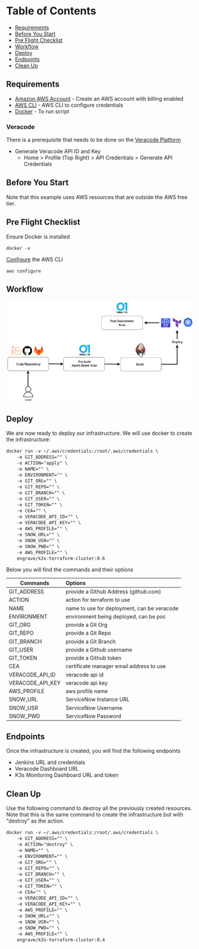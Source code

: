 # Table of Contents

* [Requirements](#requirements)
* [Before You Start](#before-you-start)
* [Pre Flight Checklist](#pre-flight-checklist)
* [Workflow](#workflow)
* [Deploy](#deploy)
* [Endpoints](#endpoints)
* [Clean Up](#clean-up)

## Requirements

* [Amazon AWS Account](https://aws.amazon.com/it/console/) - Create an AWS account with billing enabled
* [AWS CLI](https://docs.aws.amazon.com/cli/latest/userguide/getting-started-install.html) - AWS CLI to configure credentials
* [Docker](https://docs.docker.com/get-docker/) - To run script

### Veracode

There is a prerequisite that needs to be done on the [Veracode Platform](https://web.analysiscenter.veracode.com/login/#/login)

* Generate Veracode API ID and Key
    * Home > Profile (Top Right) > API Credentials > Generate API Credentials

## Before You Start

Note that this example uses AWS resources that are outside the AWS free tier.

## Pre Flight Checklist

Ensure Docker is installed

```
docker -v
```
[Configure](https://docs.aws.amazon.com/cli/latest/userguide/cli-configure-quickstart.html) the AWS CLI
```
aws configure
```

## Workflow

![veracode-workflow](https://raw.githubusercontent.com/restonlogic/veracode-examples/main/aws/k3s-terraform-cluster/diagrams/veracode-workflow.png)


## Deploy

We are now ready to deploy our infrastructure. We will use docker to create the infrastructure:

```
docker run -v ~/.aws/credentials:/root/.aws/credentials \
    -e GIT_ADDRESS="" \
    -e ACTION="apply" \
    -e NAME="" \
    -e ENVIRONMENT="" \
    -e GIT_ORG="" \
    -e GIT_REPO="" \
    -e GIT_BRANCH="" \
    -e GIT_USER="" \
    -e GIT_TOKEN="" \
    -e CEA="" \
    -e VERACODE_API_ID="" \
    -e VERACODE_API_KEY="" \
    -e AWS_PROFILE="" \
    -e SNOW_URL="" \
    -e SNOW_USR="" \
    -e SNOW_PWD="" \
    -e AWS_PROFILE="" \
    engrave/k3s-terraform-cluster:0.6
```
Below you will find the commands and their options


| Commands | Options |
| -------------|:-------------|
| GIT_ADDRESS         |provide a Github Address (github.com)      |
| ACTION              |action for terraform to use                |
| NAME                |name to use for deployment, can be veracode|
| ENVIRONMENT         |environment being deployed, can be poc     |
| GIT_ORG             |provide a Git Org                          |
| GIT_REPO            |provide a Git Repo                         |
| GIT_BRANCH          |provide a Git Branch                       |
| GIT_USER            |provide a Github username                  |
| GIT_TOKEN           |provide a Github token                     |
| CEA                 |certificate manager email address to use   |
| VERACODE_API_ID     |veracode api id                            |
| VERACODE_API_KEY    |veracode api key                           |
| AWS_PROFILE         |aws profile name                           |
| SNOW_URL            |ServiceNow Instance URL                    |
| SNOW_USR            |ServiceNow Username                        |
| SNOW_PWD            |ServiceNow Password                        |

## Endpoints
Once the infrastructure is created, you will find the following endpoints
* Jenkins URL and credentials
* Veracode Dashboard URL 
* K3s Monitoring Dashboard URL and token

## Clean Up

Use the following command to destroy all the previously created resources. Note that this is the same command to create the infrastructure but with "destroy" as the action.

```
docker run -v ~/.aws/credentials:/root/.aws/credentials \
    -e GIT_ADDRESS="" \
    -e ACTION="destroy" \
    -e NAME="" \
    -e ENVIRONMENT="" \
    -e GIT_ORG="" \
    -e GIT_REPO="" \
    -e GIT_BRANCH="" \
    -e GIT_USER="" \
    -e GIT_TOKEN="" \
    -e CEA="" \
    -e VERACODE_API_ID="" \
    -e VERACODE_API_KEY="" \
    -e AWS_PROFILE="" \
    -e SNOW_URL="" \
    -e SNOW_USR="" \
    -e SNOW_PWD="" \
    -e AWS_PROFILE="" \
    engrave/k3s-terraform-cluster:0.4
```
